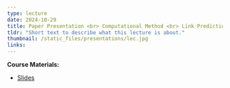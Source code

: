 ```yaml
---
type: lecture
date: 2024-10-29
title: Paper Presentation <br> Computational Method <br> Link Prediction-1
tldr: "Short text to describe what this lecture is about."
thumbnail: /static_files/presentations/lec.jpg
links: 
---
```

**Course Materials:**
- [Slides](/static_files/presentations/slides_lec_9.pdf)
